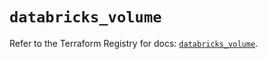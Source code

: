 # `databricks_volume`

Refer to the Terraform Registry for docs: [`databricks_volume`](https://registry.terraform.io/providers/databricks/databricks/1.74.0/docs/resources/volume).
